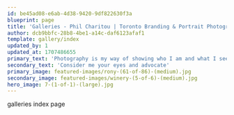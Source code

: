 ```yaml
---
id: be45ad08-e6ab-4d38-9420-9df822630f3a
blueprint: page
title: 'Galleries - Phil Charitou | Toronto Branding & Portrait Photography'
author: dcb9bbfc-28b8-4be1-a14c-daf6123afaf1
template: gallery/index
updated_by: 1
updated_at: 1707486655
primary_text: 'Photography is my way of showing who I am and what I see. What drives me is helping others show the world how they wish to be seen, consider me a medium.'
secondary_text: 'Consider me your eyes and advocate'
primary_image: featured-images/rony-(61-of-86)-(medium).jpg
secondary_image: featured-images/winery-(5-of-6)-(medium).jpg
hero_image: 7-(1-of-1)-(large).jpg
---
```

galleries index page